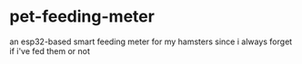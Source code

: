# pet-feeding-meter
an esp32-based smart feeding meter for my hamsters since i always forget if i've fed them or not

